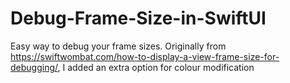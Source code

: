 # Debug-Frame-Size-in-SwiftUI
Easy way to debug your frame sizes. Originally from https://swiftwombat.com/how-to-display-a-view-frame-size-for-debugging/, I added an extra option for colour modification

